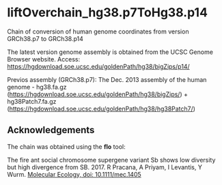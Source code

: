 # liftOverchain_hg38.p7ToHg38.p14
Chain of conversion of human genome coordinates from version GRCh38.p7 to GRCh38.p14

The latest version genome assembly is obtained from the UCSC Genome Browser website. Access: https://hgdownload.soe.ucsc.edu/goldenPath/hg38/bigZips/p14/

Previos assembly (GRCh38.p7): The Dec. 2013  assembly of the human genome - hg38.fa.gz  (https://hgdownload.soe.ucsc.edu/goldenPath/hg38/bigZips/) + hg38Patch7.fa.gz (https://hgdownload.soe.ucsc.edu/goldenPath/hg38/hg38Patch7/)

## Acknowledgements
The chain was obtained using the **flo** tool:

The fire ant social chromosome supergene variant Sb shows low diversity but high divergence from SB. 2017. R Pracana, A Priyam, I Levantis, Y Wurm. [Molecular Ecology, doi: 10.1111/mec.1405](https://onlinelibrary.wiley.com/doi/full/10.1111/mec.14054)
